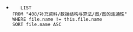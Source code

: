 *   
    ```dataview
	   LIST
	FROM "408/补充资料/数据结构与算法/图/图的连通性"
	WHERE file.name != this.file.name
	SORT file.name ASC
    ```
